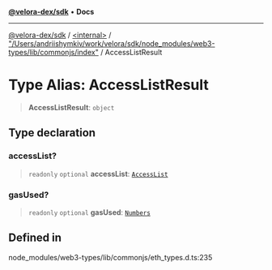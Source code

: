 [**@velora-dex/sdk**](../../../../README.md) • **Docs**

***

[@velora-dex/sdk](../../../../globals.md) / [\<internal\>](../../../README.md) / ["/Users/andriishymkiv/work/velora/sdk/node\_modules/web3-types/lib/commonjs/index"](../README.md) / AccessListResult

# Type Alias: AccessListResult

> **AccessListResult**: `object`

## Type declaration

### accessList?

> `readonly` `optional` **accessList**: [`AccessList`](AccessList.md)

### gasUsed?

> `readonly` `optional` **gasUsed**: [`Numbers`](../../../type-aliases/Numbers.md)

## Defined in

node\_modules/web3-types/lib/commonjs/eth\_types.d.ts:235
